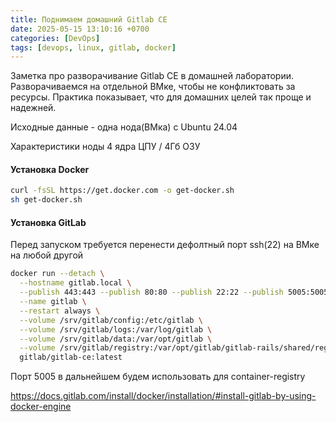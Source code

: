 ```yaml
---
title: Поднимаем домашний Gitlab CE
date: 2025-05-15 13:10:16 +0700
categories: [DevOps]
tags: [devops, linux, gitlab, docker]
---
```


Заметка про разворачивание Gitlab CE в домашней лаборатории. Разворачиваемся на отдельной ВМке, чтобы не конфликтовать за ресурсы. 
Практика показывает, что для домашних целей так проще и надежней.

Исходные данные - одна нода(ВМка) с Ubuntu 24.04

Характеристики ноды 4 ядра ЦПУ / 4Гб ОЗУ

#### Установка Docker

``` bash
curl -fsSL https://get.docker.com -o get-docker.sh
sh get-docker.sh
```

#### Установка GitLab
Перед запуском требуется перенести дефолтный порт ssh(22) на ВМке на любой другой

``` bash
docker run --detach \
  --hostname gitlab.local \
  --publish 443:443 --publish 80:80 --publish 22:22 --publish 5005:5005 \
  --name gitlab \
  --restart always \
  --volume /srv/gitlab/config:/etc/gitlab \
  --volume /srv/gitlab/logs:/var/log/gitlab \
  --volume /srv/gitlab/data:/var/opt/gitlab \
  --volume /srv/gitlab/registry:/var/opt/gitlab/gitlab-rails/shared/registry \
  gitlab/gitlab-ce:latest
```

Порт 5005 в дальнейшем будем использовать для container-registry

https://docs.gitlab.com/install/docker/installation/#install-gitlab-by-using-docker-engine

